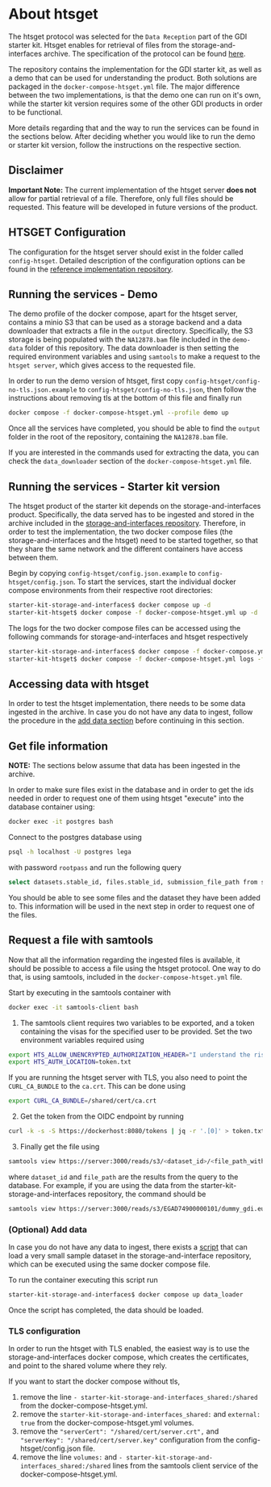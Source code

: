 # About htsget
The htsget protocol was selected for the `Data Reception` part of the GDI starter kit. Htsget enables for retrieval of files from the storage-and-interfaces archive. The specification of the protocol can be found [here](http://samtools.github.io/hts-specs/htsget.html).

The repository contains the implementation for the GDI starter kit, as well as a demo that can be used for understanding the product. Both solutions are packaged in the `docker-compose-htsget.yml` file. The major difference between the two implementations, is that the demo one can run on it's own, while the starter kit version requires some of the other GDI products in order to be functional.

More details regarding that and the way to run the services can be found in the sections below. After deciding whether you would like to run the demo or starter kit version, follow the instructions on the respective section.

## Disclaimer
**Important Note:** The current implementation of the htsget server **does not** allow for partial retrieval of a file. Therefore, only full files should be requested. This feature will be developed in future versions of the product.


## HTSGET Configuration
The configuration for the htsget server should exist in the folder called `config-htsget`. Detailed description of the configuration options can be found in the [reference implementation repository](https://github.com/ga4gh/htsget-refserver#setup---native).

## Running the services - Demo
The demo profile of the docker compose, apart for the htsget server, contains a minio S3 that can be used as a storage backend and a data downloader that extracts a file in the `output` directory. Specifically, the S3 storage is being populated with the `NA12878.bam` file included in the `demo-data` folder of this repository. The data downloader is then setting the required environment variables and using `samtools` to make a request to the `htsget server`, which gives access to the requested file.

In order to run the demo version of htsget, first copy `config-htsget/config-no-tls.json.example` to `config-htsget/config-no-tls.json`, then follow the instructions about removing tls at the bottom of this file and finally run
```sh
docker compose -f docker-compose-htsget.yml --profile demo up
```
Once all the services have completed, you should be able to find the `output` folder in the root of the repository, containing the `NA12878.bam` file.

If you are interested in the commands used for extracting the data, you can check the `data_downloader` section of the `docker-compose-htsget.yml` file.

## Running the services - Starter kit version
The htsget product of the starter kit depends on the storage-and-interfaces product. Specifically, the data served has to be ingested and stored in the archive included in the [storage-and-interfaces repository](https://github.com/GenomicDataInfrastructure/starter-kit-storage-and-interfaces). Therefore, in order to test the implementation, the two docker compose files (the storage-and-interfaces and the htsget) need to be started together, so that they share the same network and the different containers have access between them.

Begin by copying `config-htsget/config.json.example` to `config-htsget/config.json`. To start the services, start the individual docker compose environments from their respective root directories:
```sh
starter-kit-storage-and-interfaces$ docker compose up -d
starter-kit-htsget$ docker compose -f docker-compose-htsget.yml up -d
```

The logs for the two docker compose files can be accessed using the following commands for storage-and-interfaces and htsget respectively
```sh
starter-kit-storage-and-interfaces$ docker compose -f docker-compose.yml logs -f
starter-kit-htsget$ docker compose -f docker-compose-htsget.yml logs -f
```

## Accessing data with htsget
In order to test the htsget implementation, there needs to be some data ingested in the archive. In case you do not have any data to ingest, follow the procedure in the [add data section](#(optional)-add-data) before continuing in this section.

## Get file information
**NOTE:** The sections below assume that data has been ingested in the archive.

In order to make sure files exist in the database and in order to get the ids needed in order to request one of them using htsget "execute" into the database container using:
```sh
docker exec -it postgres bash
```
Connect to the postgres database using
```sh
psql -h localhost -U postgres lega
```
with password `rootpass` and run the following query
```sh
select datasets.stable_id, files.stable_id, submission_file_path from sda.file_dataset join sda.files on file_id = files.id full join sda.datasets on file_dataset.id = sda.datasets.id;
```
You should be able to see some files and the dataset they have been added to. This information will be used in the next step in order to request one of the files.

## Request a file with samtools

Now that all the information regarding the ingested files is available, it should be possible to access a file using the htsget protocol. One way to do that, is using samtools, included in the `docker-compose-htsget.yml` file.

Start by executing in the samtools container with
```sh
docker exec -it samtools-client bash
```
1. The samtools client requires two variables to be exported, and a token containing the visas for the specified user to be provided. Set the two environment variables required using
```sh
export HTS_ALLOW_UNENCRYPTED_AUTHORIZATION_HEADER="I understand the risks"
export HTS_AUTH_LOCATION=token.txt
```
If you are running the htsget server with TLS, you also need to point the `CURL_CA_BUNDLE` to the `ca.crt`. This can be done using
```sh
export CURL_CA_BUNDLE=/shared/cert/ca.crt
```

2. Get the token from the OIDC endpoint by running
```sh
curl -k -s -S https://dockerhost:8080/tokens | jq -r '.[0]' > token.txt
```
3. Finally get the file using
```sh
samtools view https://server:3000/reads/s3/<dataset_id>/<file_path_without.c4gh>
```
where `dataset_id` and `file_path` are the results from the query to the database. For example, if you are using the data from the starter-kit-storage-and-interfaces repository, the command should be
```sh
samtools view https://server:3000/reads/s3/EGAD74900000101/dummy_gdi.eu/NA12878.bam
```

### (Optional) Add data
In case you do not have any data to ingest, there exists a [script](https://github.com/GenomicDataInfrastructure/starter-kit-storage-and-interfaces/blob/main/scripts/load_data.sh) that can load a very small sample dataset in the storage-and-interface repository, which can be executed using the same docker compose file.

To run the container executing this script run
```sh
starter-kit-storage-and-interfaces$ docker compose up data_loader
```
Once the script has completed, the data should be loaded.


### TLS configuration
In order to run the htsget with TLS enabled, the easiest way is to use the storage-and-interfaces docker compose, which creates the certificates, and point to the shared volume where they rely.

If you want to start the docker compose without tls,
1. remove the line `- starter-kit-storage-and-interfaces_shared:/shared` from the docker-compose-htsget.yml.
1. remove the `starter-kit-storage-and-interfaces_shared:` and `external: true` from the docker-compose-htsget.yml volumes.
1. remove the `"serverCert": "/shared/cert/server.crt",` and `"serverKey": "/shared/cert/server.key"` configuration from the config-htsget/config.json file.
1. remove the line `volumes:` and `- starter-kit-storage-and-interfaces_shared:/shared` lines from the samtools client service of the docker-compose-htsget.yml.

